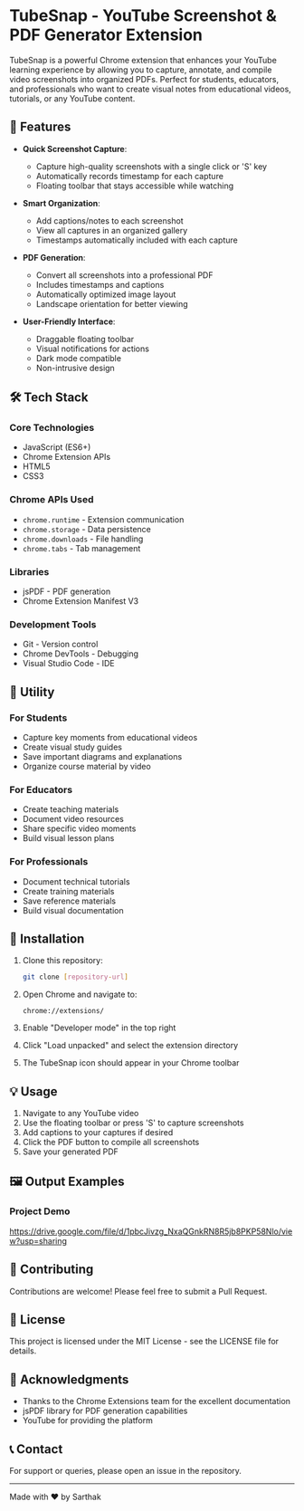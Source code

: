 # TubeSnap - YouTube Screenshot & PDF Generator Extension

TubeSnap is a powerful Chrome extension that enhances your YouTube learning experience by allowing you to capture, annotate, and compile video screenshots into organized PDFs. Perfect for students, educators, and professionals who want to create visual notes from educational videos, tutorials, or any YouTube content.

## 🚀 Features

- **Quick Screenshot Capture**: 
  - Capture high-quality screenshots with a single click or 'S' key
  - Automatically records timestamp for each capture
  - Floating toolbar that stays accessible while watching

- **Smart Organization**:
  - Add captions/notes to each screenshot
  - View all captures in an organized gallery
  - Timestamps automatically included with each capture

- **PDF Generation**:
  - Convert all screenshots into a professional PDF
  - Includes timestamps and captions
  - Automatically optimized image layout
  - Landscape orientation for better viewing

- **User-Friendly Interface**:
  - Draggable floating toolbar
  - Visual notifications for actions
  - Dark mode compatible
  - Non-intrusive design

## 🛠️ Tech Stack

### Core Technologies
- JavaScript (ES6+)
- Chrome Extension APIs
- HTML5
- CSS3

### Chrome APIs Used
- `chrome.runtime` - Extension communication
- `chrome.storage` - Data persistence
- `chrome.downloads` - File handling
- `chrome.tabs` - Tab management

### Libraries
- jsPDF - PDF generation
- Chrome Extension Manifest V3

### Development Tools
- Git - Version control
- Chrome DevTools - Debugging
- Visual Studio Code - IDE

## 🎯 Utility

### For Students
- Capture key moments from educational videos
- Create visual study guides
- Save important diagrams and explanations
- Organize course material by video

### For Educators
- Create teaching materials
- Document video resources
- Share specific video moments
- Build visual lesson plans

### For Professionals
- Document technical tutorials
- Create training materials
- Save reference materials
- Build visual documentation

## 🔧 Installation

1. Clone this repository:
   ```bash
   git clone [repository-url]
   ```

2. Open Chrome and navigate to:
   ```
   chrome://extensions/
   ```

3. Enable "Developer mode" in the top right

4. Click "Load unpacked" and select the extension directory

5. The TubeSnap icon should appear in your Chrome toolbar

## 💡 Usage

1. Navigate to any YouTube video
2. Use the floating toolbar or press 'S' to capture screenshots
3. Add captions to your captures if desired
4. Click the PDF button to compile all screenshots
5. Save your generated PDF

## 🖼️ Output Examples

### Project Demo
https://drive.google.com/file/d/1pbcJivzg_NxaQGnkRN8R5jb8PKP58Nlo/view?usp=sharing

## 🤝 Contributing

Contributions are welcome! Please feel free to submit a Pull Request.

## 📝 License

This project is licensed under the MIT License - see the LICENSE file for details.

## 🙏 Acknowledgments

- Thanks to the Chrome Extensions team for the excellent documentation
- jsPDF library for PDF generation capabilities
- YouTube for providing the platform

## 📞 Contact

For support or queries, please open an issue in the repository.

---
Made with ❤️ by Sarthak

